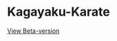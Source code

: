 <h1>Kagayaku-Karate</h1>
<p><a href="https://anodoree.github.io/Kagayaku-Karate/">View Beta-version</a></p>
